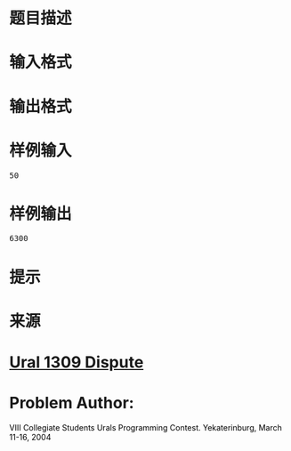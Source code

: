 

# 题目描述



# 输入格式



# 输出格式



# 样例输入


<pre>50</pre>

# 样例输出


<pre>6300</pre>

# 提示



# 来源



# <a href="http://acm.timus.ru/problem.aspx?num=1309" target="_blank">Ural 1309 Dispute</a>



# Problem Author:<span class="Apple-converted-space"> </span>

<span style="color:#000000;text-transform:none;text-indent:0px;letter-spacing:normal;word-spacing:0px;float:none;display:inline !important;white-space:normal;-webkit-text-stroke-width:0px;">VIII Collegiate Students Urals Programming Contest. Yekaterinburg, March 11-16, 2004</span> 
</p>
